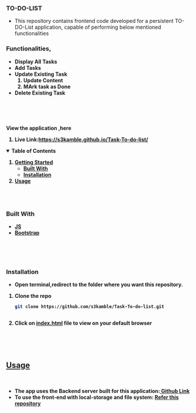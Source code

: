 ### <b>TO-DO-LIST</b> 
- This repository contains frontend code developed for a persistent TO-DO-List application, capable of performing below mentioned functionalities

### <b>Functionalities,<b>
- Display All Tasks
- Add Tasks
- Update Existing Task
    <ol>
    <li>Update Content</li>
    <li>MArk task as Done</li>
    </ol>
- Delete Existing Task
<br>
<br>
<br>

  <p>View the application ,here </p>
  <ol>
  <li>Live Link:<a href="#folder-structure">https://s3kamble.github.io/Task-To-do-list/</a></li>
  </ol>

<details open="open">
  <summary><b>Table of Contents</b></summary>
  <ol>
    <li>
      <a href="#getting-started">Getting Started</a>
      <ul>
      <li> <a href="#built-with">Built With</a> </li>
        <li><a href="#installation">Installation</a></li>
      </ul>
    </li>
    <li><a href="#usage">Usage</a></li>
  </ol>
</details>
<br>
<br>


### <b>Built With</b>
* [JS](https://www.javascripttutorial.net/)
* [Bootstrap](https://getbootstrap.com/docs/3.3/getting-started/)
<br>
<br>
<br>

### <b>Installation</b>
- Open terminal,redirect to the folder where you want this repository.

1. Clone the repo
   ```sh
   git clone https://github.com/s3kamble/Task-To-do-list.git
   ```
   ```
3. Click on <u>index.html</u> file to view on your default browser
<br>
<br>
<br>


## <u><b>Usage</b></u>
<br>
<ul>
    <li>The app uses the Backend server built for this application:<a href="https://github.com/s3kamble/TO-DO-Backend"> Github Link </a></li>
    <li>To use the front-end with local-storage and file system: <a href="https://github.com/s3kamble/To-do-frontend-">Refer this repository </a>
</ul>
<br>

